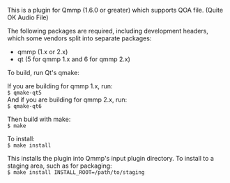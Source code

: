 This is a plugin for Qmmp (1.6.0 or greater) which supports QOA file.
(Quite OK Audio File)

The following packages are required, including development headers,
which some vendors split into separate packages:

- qmmp (1.x or 2.x)
- qt (5 for qmmp 1.x and 6 for qmmp 2.x)

To build, run Qt's qmake:

If you are building for qmmp 1.x, run: <br/>
`$ qmake-qt5` <br/>
And if you are building for qmmp 2.x, run: <br/>
`$ qmake-qt6` <br/>

Then build with make: <br/>
`$ make`

To install: <br/>
`$ make install`

This installs the plugin into Qmmp's input plugin directory.  To install
to a staging area, such as for packaging: <br/>
`$ make install INSTALL_ROOT=/path/to/staging`
